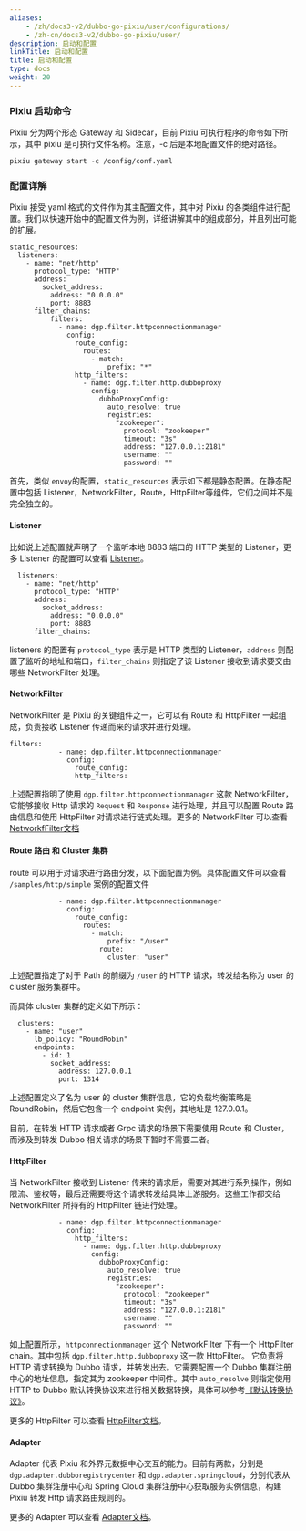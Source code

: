 ```yaml
---
aliases:
    - /zh/docs3-v2/dubbo-go-pixiu/user/configurations/
    - /zh-cn/docs3-v2/dubbo-go-pixiu/user/
description: 启动和配置
linkTitle: 启动和配置
title: 启动和配置
type: docs
weight: 20
---
```






### Pixiu 启动命令

Pixiu 分为两个形态 Gateway 和 Sidecar，目前 Pixiu 可执行程序的命令如下所示，其中 pixiu 是可执行文件名称。注意，-c 后是本地配置文件的绝对路径。

```
pixiu gateway start -c /config/conf.yaml
```

### 配置详解 

Pixiu 接受 yaml 格式的文件作为其主配置文件，其中对 Pixiu 的各类组件进行配置。我们以快速开始中的配置文件为例，详细讲解其中的组成部分，并且列出可能的扩展。

```
static_resources:
  listeners:
    - name: "net/http"
      protocol_type: "HTTP"
      address:
        socket_address:
          address: "0.0.0.0"
          port: 8883
      filter_chains:
          filters:
            - name: dgp.filter.httpconnectionmanager
              config:
                route_config:
                  routes:
                    - match:
                        prefix: "*"
                http_filters:
                  - name: dgp.filter.http.dubboproxy
                    config:
                      dubboProxyConfig:
                        auto_resolve: true
                        registries:
                          "zookeeper":
                            protocol: "zookeeper"
                            timeout: "3s"
                            address: "127.0.0.1:2181"
                            username: ""
                            password: ""
```

首先，类似 `envoy`的配置，`static_resources` 表示如下都是静态配置。在静态配置中包括 Listener，NetworkFilter，Route，HttpFilter等组件，它们之间并不是完全独立的。

#### Listener

比如说上述配置就声明了一个监听本地 8883 端口的 HTTP 类型的 Listener，更多 Listener 的配置可以查看 [Listener](../listener/http/)。

```
  listeners:
    - name: "net/http"
      protocol_type: "HTTP"
      address:
        socket_address:
          address: "0.0.0.0"
          port: 8883
      filter_chains:
```
listeners 的配置有 `protocol_type` 表示是 HTTP 类型的 Listener，`address` 则配置了监听的地址和端口，`filter_chains` 则指定了该 Listener 接收到请求要交由哪些 NetworkFilter 处理。

#### NetworkFilter

NetworkFilter 是 Pixiu 的关键组件之一，它可以有 Route 和 HttpFilter 一起组成，负责接收 Listener 传递而来的请求并进行处理。

```
filters:
            - name: dgp.filter.httpconnectionmanager
              config:
                route_config:
                http_filters:
```

上述配置指明了使用 `dgp.filter.httpconnectionmanager` 这款 NetworkFilter，它能够接收 Http 请求的 `Request` 和 `Response` 进行处理，并且可以配置 Route 路由信息和使用 HttpFilter 对请求进行链式处理。更多的 NetworkFilter 可以查看 [NetworkfFilter文档](../networkfilter/http/)



#### Route 路由 和 Cluster 集群

route 可以用于对请求进行路由分发，以下面配置为例。具体配置文件可以查看 `/samples/http/simple` 案例的配置文件

```
            - name: dgp.filter.httpconnectionmanager
              config:
                route_config:
                  routes:
                    - match:
                        prefix: "/user"
                      route:
                        cluster: "user"
```

上述配置指定了对于 Path 的前缀为 `/user` 的 HTTP 请求，转发给名称为 user 的 cluster 服务集群中。

而具体 cluster 集群的定义如下所示：

```
  clusters:
    - name: "user"
      lb_policy: "RoundRobin"
      endpoints:
        - id: 1
          socket_address:
            address: 127.0.0.1
            port: 1314
```

上述配置定义了名为 user 的 cluster 集群信息，它的负载均衡策略是 RoundRobin，然后它包含一个 endpoint 实例，其地址是 127.0.0.1。

目前，在转发 HTTP 请求或者 Grpc 请求的场景下需要使用 Route 和 Cluster，而涉及到转发 Dubbo 相关请求的场景下暂时不需要二者。

#### HttpFilter

当 NetworkFilter 接收到 Listener 传来的请求后，需要对其进行系列操作，例如限流、鉴权等，最后还需要将这个请求转发给具体上游服务。这些工作都交给 NetworkFilter 所持有的 HttpFilter 链进行处理。

```
            - name: dgp.filter.httpconnectionmanager
              config:
                http_filters:
                  - name: dgp.filter.http.dubboproxy
                    config:
                      dubboProxyConfig:
                        auto_resolve: true
                        registries:
                          "zookeeper":
                            protocol: "zookeeper"
                            timeout: "3s"
                            address: "127.0.0.1:2181"
                            username: ""
                            password: ""
```

如上配置所示，`httpconnectionmanager` 这个 NetworkFilter 下有一个 HttpFilter chain。其中包括 `dgp.filter.http.dubboproxy` 这一款 HttpFilter。
它负责将 HTTP 请求转换为 Dubbo 请求，并转发出去。它需要配置一个 Dubbo 集群注册中心的地址信息，指定其为 zookeeper 中间件。其中 `auto_resolve` 则指定使用 HTTP to Dubbo 默认转换协议来进行相关数据转换，具体可以参考[《默认转换协议》](../appendix/http-to-dubbo-default-stragety/)。

更多的 HttpFilter 可以查看 [HttpFilter文档](../httpfilter/dubbo/)。

#### Adapter

Adapter 代表 Pixiu 和外界元数据中心交互的能力。目前有两款，分别是 `dgp.adapter.dubboregistrycenter` 和 `dgp.adapter.springcloud`，分别代表从 Dubbo 集群注册中心和 Spring Cloud 集群注册中心获取服务实例信息，构建 Pixiu 转发 Http 请求路由规则的。

更多的 Adapter 可以查看 [Adapter文档](../adapter/dubbo/)。